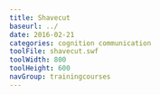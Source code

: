 ```yaml
---
title: Shavecut
baseurl: ../
date: 2016-02-21
categories: cognition communication
toolFile: shavecut.swf
toolWidth: 800
toolHeight: 600
navGroup: trainingcourses
---
```

